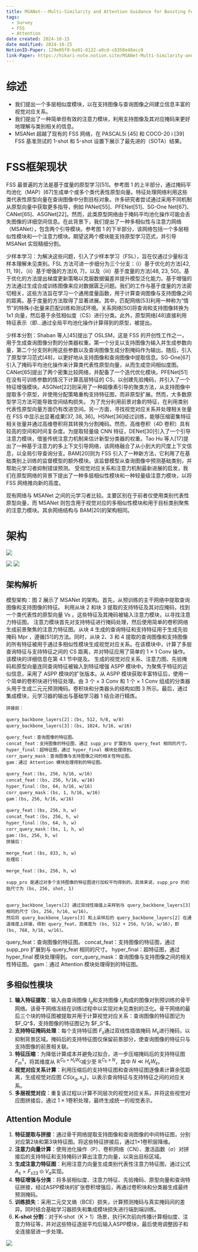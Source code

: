 ```yaml
---
title: MSANet---Multi-Similarity and Attention Guidance for Boosting Few-Shot Segmentation
tags:
  - Survey
  - FSS
  - Attention
date created: 2024-10-15
date modified: 2024-10-25
NotionID-Paper: 129e05f0-ba91-8132-a0cd-c8350e48ecc8
link-Paper: https://hikari-note.notion.site/MSANet-Multi-Similarity-and-Attention-Guidance-for-Boosting-Few-Shot-Segmentation-129e05f0ba918132a0cdc8350e48ecc8
---
```


# 综述

- 我们提出一个多层相似度模块，以在支持图像与查询图像之间建立信息丰富的视觉对应关系。
- 我们提出了一种简单但有效的注意力模块，利用支持图像及其对应掩码来更好地理解与类别相关的信息。
- MSANet 超越了现有的 FSS 网络，在 PASCAL5i [45] 和 COCO-20 i [39] FSS 基准测试的 1-shot 和 5-shot 设置下展示了最先进的（SOTA）结果。

# FSS框架现状

FSS 最普遍的方法是基于度量的原型学习[51]。参考图 1 的上半部分，通过掩码平均池化（MAP）[67]生成单个或多个类代表性原型向量。特征处理网络利用这些类代表性原型向量在查询图像中分割目标对象。许多研究者尝试通过采用不同机制从原型向量中获取更多指导，例如 PANet[55]、PFENet[51]、SG-One Net[67]、CANet[65]、ASGNet[22]。然而，此类原型网络由于掩码平均池化操作可能会丢失图像的详细空间信息。在此背景下，我们提出了一种多相似性与注意力网络（MSANet），包含两个引导模块。参考图 1 的下半部分，该网络包括一个多层相似性模块和一个注意力模块。期望这两个模块能支持原型学习范式，并引导 MSANet 实现精细分割。

少样本学习：为解决这些问题，引入了少样本学习（FSL），旨在仅通过少量标注样本理解未见类别。FSL 方法可进一步细分为三个分支：（i）基于优化的方法[42, 11, 19]，（ii）基于增强的方法[6, 7]，以及（iii）基于度量的方法[48, 23, 50]。基于优化的方法提出梯度更新策略以克服数据偏差并提升模型泛化能力。基于增强的方法通过生成合成训练图像来应对数据匮乏问题。我们的工作与基于度量的方法密切相关，这些方法旨在学习一个通用度量函数，用于计算查询图像与支持图像之间的距离。基于度量的方法取得了显著进展。其中，匹配网络[53]利用一种称为“情节”的特殊小批量来匹配训练和测试环境。关系网络[50]将查询和支持图像转换为 1x1 向量，然后基于余弦相似度（CS）进行分类。此外，原型网络[48]直接利用特征表示（即...通过全局平均池化操作计算得到的原型，被提出。

少样本分割：Shaban 等人[45]提出了 OSLSM，这是 FSS 的开创性工作之一，用于生成查询图像分割的分类器权重。第一个分支以支持图像为输入并生成参数向量，第二个分支则利用这些参数以及查询图像生成分割掩码作为输出。随后，引入了原型学习范式[48]，以更好地从支持图像和查询图像中提取信息。SG-One[67]引入了掩码平均池化操作来计算类代表性原型向量，从而生成空间相似度图。CANet[65]提出了两个密集比较网络，并配备了一个迭代优化模块。PFENet[51]在没有可训练参数的情况下计算高层特征的 CS，以创建先验掩码，并引入了一个特征增强模块。ASGNet[22]则采用了一种超像素引导的聚类方法，从支持图像中提取多个原型，并使用分配策略重构支持特征图，而非原型扩展。然而，大多数原型学习方法可能导致空间结构损失。 为了充分利用前景对象的特征，在利用类别代表性原型向量方面仍有改进空间。另一方面，寻找视觉对应关系并处理相关张量在 FSS 中显示出显著成果[37, 38, 36]。HSNet[36]经过训练，能够压缩密集特征相关张量并通过高维卷积将其转换为分割掩码。然而，高维卷积（4D 卷积）具有较高的空间和时间复杂度。为提取轻量级 CNN 特征，DENet[30]引入了一个引导注意力模块，借鉴传统注意力机制来估计新型分类器的权重。Tao Hu 等人[17]提出了一种基于注意力的多上下文引导网络，该网络融合了从小到大的尺度上下文信息，以全局引导查询分支。BAM[20]则为 FSS 引入了一种新方法，它利用了在基础类别上训练的监督模型的额外模块。该监督模型从查询图像中预测基础类别，并帮助元学习者抑制错误预测。 受视觉对应关系和注意力机制最新进展的启发，我们在原型网络的背景下提出了一种多层相似性模块和一种轻量级注意力模块，以将 FSS 网络推向新的高度。

现有网络与 MSANet 之间的元学习者比较。主要区别在于前者仅使用类别代表性原型向量，而 MSANet 则包含用于视觉对应的多相似性模块和用于目标类别聚焦的注意力模块。其余网络结构与 BAM[20]的架构相同。

# 架构

![](Paper/2024年10-12/attachments/Pasted%20image%2020241016143241.png)

![](Paper/2024年10-12/attachments/Pasted%20image%2020241016143222.png)
![](Paper/2024年10-12/attachments/Pasted%20image%2020241016145653.png)

## 架构解析

模型架构：图 2 展示了 MSANet 的架构。首先，从预训练的主干网络中提取查询图像和支持图像的特征。
利用从块 2 和块 3 提取的支持特征及其对应掩码，找到一个类代表性的原型向量 Vs 。这些特征及其掩码被输入注意力模块，以寻找注意力特征图。
注意力模块首先对支持特征进行掩码处理，然后使用简单的卷积网络生成前景聚焦的注意力特征图。从块 4 生成的查询特征和支持特征用于生成先验掩码 Mp​r ，遵循[51]的方法。同时，从块 2、3 和 4 提取的查询图像和支持图像的所有特征被用于通过多相似性模块生成视觉对应关系。在该模块中，计算了多层查询特征与支持特征之间的 CS 距离，并对特征应用了简单的 1 × 1 C​o​n​v 操作。该模块的详细信息在第 4.1 节中提及。
生成的视觉对应关系、注意力图、先验掩码和原型向量连同查询特征被输入到特征增强 ASPP 模块中。为聚焦于特征的近似信息，采用了 ASPP 模块的扩张版本。从 ASPP 模块获取丰富特征后，使用一个简单的卷积块进行特征处理。由 3 个 × 3 C​o​n​v 和 1 个 × 1 C​o​n​v 组成的分类器头用于生成二元元预测掩码。卷积块和分类器头的结构如图 3 所示。最后，通过集成模块，元学习器的输出与基础学习器 1 结合进行精炼。

```
拼接前：

query_backbone_layers[2]：(bs, 512, h/8, w/8)
query_backbone_layers[3]：(bs, 1024, h/16, w/16)

query_feat：查询图像的特征图。
concat_feat：支持图像的特征图，通过 supp_pro 扩展到与 query_feat 相同的尺寸。
hyper_final：超特征图，通过 hyper_final 模块处理得到。
corr_query_mask：查询图像与支持图像之间的相关性特征图。
gam：通过 Attention 模块处理得到的特征图。

query_feat：(bs, 256, h/16, w/16)
concat_feat：(bs, 256, h/16, w/16)
hyper_final：(bs, 64, h/16, w/16)
corr_query_mask：(bs, 1, h/16, w/16)
gam：(bs, 256, h/16, w/16)

query_feat：(bs, 256, h, w)
concat_feat：(bs, 256, h, w)
hyper_final：(bs, 64, h, w)
corr_query_mask：(bs, 1, h, w)
gam：(bs, 256, h, w)
拼接后：

merge_feat：(bs, 833, h, w)
处理后：

merge_feat：(bs, 256, h, w)

supp_pro 是通过对多个支持图像的特征图进行加权平均得到的。具体来说，supp_pro 的初始尺寸为 (bs, 256, shot, 1)


query_backbone_layers[2] 通过双线性插值上采样到与 query_backbone_layers[3] 相同的尺寸 (bs, 256, h/16, w/16)。
然后将 query_backbone_layers[3] 和上采样后的 query_backbone_layers[2] 在通道维度上拼接，得到 query_feat，其维度为 (bs, 512 + 256, h/16, w/16)，即 (bs, 768, h/16, w/16)。
```
query_feat：查询图像的特征图。
concat_feat：支持图像的特征图，通过 supp_pro 扩展到与 query_feat 相同的尺寸。
hyper_final：超特征图，通过 hyper_final 模块处理得到。
corr_query_mask：查询图像与支持图像之间的相关性特征图。
gam：通过 Attention 模块处理得到的特征图。

## 多相似性模块

1. **输入特征提取**：输入由查询图像 $I_q$和支持图像 $I_s$构成的图像对到预训练的骨干网络。该骨干网络冻结在训练过程中以实现对未见类别的泛化。骨干网络的最后三个块的特征图被提取并用于计算视觉对应关系：查询图像的特征图记为 $F_Q^$，支持图像的特征图记为 $F_S^$。
2. **支持特征掩码处理**：每个支持特征图 $F_s$通过双线性插值掩码 $M_s$进行掩码，以抑制背景区域。掩码后的支持特征图仅保留前景部分，使查询图像的特征只与支持图像的前景相关联。
3. **特征压缩**：为降低计算成本并避免过拟合，进一步压缩掩码后的支持特征图 $F_m^s$，将其维度从 $ℝ^{C_b \times H_\epsilon W_\epsilon}$减少至 $ℝ^{C_b \times N}$，其中 $N \ll H_\epsilon W_\epsilon$。
4. **视觉对应关系计算**：利用压缩后的支持特征图和查询特征图逐像素计算余弦距离，生成视觉对应图 $CS(x_q, x_s)$，以表示查询特征与支持特征之间的对应关系。
5. **多层视觉对应**：重复该过程以计算不同层次的视觉对应关系，并将这些视觉对应图拼接后，通过 $1 \times 1$卷积处理，最终生成统一的视觉表示。

## Attention Module

1. **特征提取与拼接**：通过骨干网络提取支持图像和查询图像的中间特征图，分别对应第2块和第3块特征图。将这些特征拼接后，通过1×1卷积层降维。
2. **注意力向量计算**：使用池化操作（P）、卷积网络（CN）、激活函数（σ）对拼接后的支持特征和支持掩码计算出注意力向量，以突出目标区域。
3. **生成注意力特征图**：利用注意力向量生成类别代表性注意力特征图，通过公式 $A_s = F_{s23} \odot V_a$实现。
4. **特征增强与分类**：将多层相似度、注意力特征、先验掩码、原型向量和查询特征拼接，经过ASPP模块的扩张卷积增强后，再通过卷积块和分类器生成最终预测掩码。
5. **训练损失**：采用二元交叉熵（BCE）损失，计算预测掩码与真实掩码间的差异。同时结合基础学习器损失和集成模块损失进行端到端训练。
6. **K-shot 分割**：对于K-shot（K > 1）场景，执行K次前向传播计算相似度、注意力特征等，并对这些特征逐层平均后输入ASPP模块，最后使用调整因子和全连接层进一步处理。

![](Paper/2024年10-12/attachments/Pasted%20image%2020241025162315.png)
